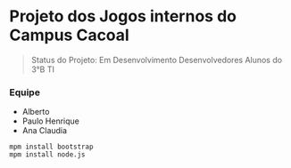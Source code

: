# Projeto dos Jogos internos do Campus Cacoal

>Status do Projeto: Em Desenvolvimento
>Desenvolvedores Alunos do 3°B TI

### Equipe
* Alberto
* Paulo Henrique
* Ana Claudia

```
mpm install bootstrap
mpm install node.js
```
